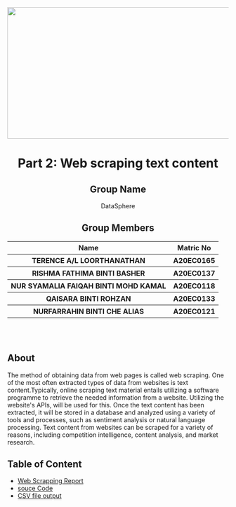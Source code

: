 <div  align="center">
  <img  width=600px height=300px src="https://www.aib.world/wp-content/uploads/2020/12/ethics-blog-google-scholar-profile-large.jpg">
</div>

<h1 align="center"> Part 2: Web scraping text content <a href="#" target="_blank" rel="noreferrer">  </a>   <br>
</h1>
<h2 align="center">
  Group Name
  <br>
</h2>

<p align="center">
  <a>DataSphere</a><br>
</p>

<h2 align="center">
  Group Members
  <br>
</h2>
<p align="center">
<table align="center">
  <tr>
    <th>Name</th>
    <th>Matric No</th>
  </tr>
  <tr>
    <th>TERENCE A/L LOORTHANATHAN   </th>
    <th>A20EC0165</th>
  </tr>
    <tr>
    <th>RISHMA FATHIMA BINTI BASHER </th>
    <th>A20EC0137</th>
  </tr>
    <tr>
    <th>NUR SYAMALIA FAIQAH BINTI MOHD KAMAL</th>
    <th>A20EC0118</th>
  </tr>
    <tr>
    <th>QAISARA BINTI ROHZAN</th>
    <th>A20EC0133</th>
  </tr>
    <tr>
    <th>NURFARRAHIN BINTI CHE ALIAS </th>
    <th>A20EC0121</th>
  </tr>
  </table>
</p>


  <br>  <br>

## About

The method of obtaining data from web pages is called web scraping. One of the most often extracted types of data from websites is text content.Typically, online scraping text material entails utilizing a software programme to retrieve the needed information from a website. Utilizing the website's APIs, will be used for this.
Once the text content has been extracted, it will be stored in a database and analyzed using a variety of tools and processes, such as sentiment analysis or natural language processing. Text content from websites can be scraped for a variety of reasons, including competition intelligence, content analysis, and market research.

## Table of Content


* [Web Scrapping Report](https://github.com/drshahizan/special-topic-data-engineering/blob/6ad13a3ca37ff1f345082b56fdd26569fc6ad03d/assignment/data-scraping/submission/part2/DataSphere/Report_Web%20Scrapping.md)
* [souce Code](https://github.com/drshahizan/special-topic-data-engineering/blob/6ad13a3ca37ff1f345082b56fdd26569fc6ad03d/assignment/data-scraping/submission/part2/DataSphere/FinishedProduct.ipynb)
* [CSV file output](https://github.com/drshahizan/special-topic-data-engineering/blob/6ad13a3ca37ff1f345082b56fdd26569fc6ad03d/assignment/data-scraping/submission/part2/DataSphere/computingFacultyLect_Articles.csv)

